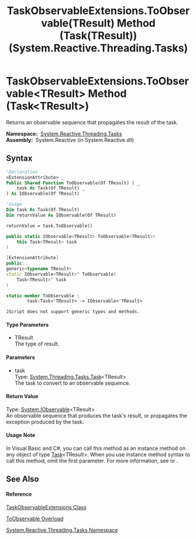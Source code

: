 ﻿---
title: TaskObservableExtensions.ToObservable(TResult) Method (Task(TResult)) (System.Reactive.Threading.Tasks)
TOCTitle: ToObservable(TResult) Method (Task(TResult))
ms:assetid: M:System.Reactive.Threading.Tasks.TaskObservableExtensions.ToObservable``1(System.Threading.Tasks.Task{``0})
ms:mtpsurl: https://msdn.microsoft.com/en-us/library/Hh229584(v=VS.103)
ms:contentKeyID: 36068999
ms.date: 06/28/2011
mtps_version: v=VS.103
dev_langs:
- vb
- csharp
- c++
- fsharp
- jscript
---

# TaskObservableExtensions.ToObservable\<TResult\> Method (Task\<TResult\>)

Returns an observable sequence that propagates the result of the task.

**Namespace:**  [System.Reactive.Threading.Tasks](hh229611\(v=vs.103\).md)  
**Assembly:**  System.Reactive (in System.Reactive.dll)

## Syntax

``` vb
'Declaration
<ExtensionAttribute> _
Public Shared Function ToObservable(Of TResult) ( _
    task As Task(Of TResult) _
) As IObservable(Of TResult)
```

``` vb
'Usage
Dim task As Task(Of TResult)
Dim returnValue As IObservable(Of TResult)

returnValue = task.ToObservable()
```

``` csharp
public static IObservable<TResult> ToObservable<TResult>(
    this Task<TResult> task
)
```

``` c++
[ExtensionAttribute]
public:
generic<typename TResult>
static IObservable<TResult>^ ToObservable(
    Task<TResult>^ task
)
```

``` fsharp
static member ToObservable : 
        task:Task<'TResult> -> IObservable<'TResult> 
```

``` jscript
JScript does not support generic types and methods.
```

#### Type Parameters

  - TResult  
    The type of result.

#### Parameters

  - task  
    Type: [System.Threading.Tasks.Task](https://msdn.microsoft.com/en-us/library/Dd321424)\<TResult\>  
    The task to convert to an observable sequence.  

#### Return Value

Type: [System.IObservable](https://msdn.microsoft.com/en-us/library/Dd990377)\<TResult\>  
An observable sequence that produces the task's result, or propagates the exception produced by the task.  

#### Usage Note

In Visual Basic and C\#, you can call this method as an instance method on any object of type [Task](https://msdn.microsoft.com/en-us/library/Dd321424)\<TResult\>. When you use instance method syntax to call this method, omit the first parameter. For more information, see [](https://msdn.microsoft.com/en-us/library/Bb384936) or [](https://msdn.microsoft.com/en-us/library/Bb383977).

## See Also

#### Reference

[TaskObservableExtensions Class](hh229375\(v=vs.103\).md)

[ToObservable Overload](hh244341\(v=vs.103\).md)

[System.Reactive.Threading.Tasks Namespace](hh229611\(v=vs.103\).md)

